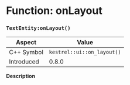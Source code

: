 
# Function: onLayout
### `TextEntity:onLayout()`

| Aspect | Value |
| --- | --- |
| C++ Symbol | `kestrel::ui::on_layout()` |
| Introduced | 0.8.0 |

**Description**


